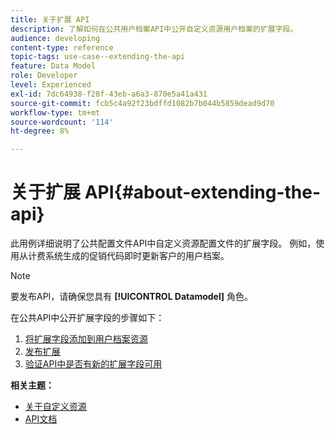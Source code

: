 ```yaml
---
title: 关于扩展 API
description: 了解如何在公共用户档案API中公开自定义资源用户档案的扩展字段。
audience: developing
content-type: reference
topic-tags: use-case--extending-the-api
feature: Data Model
role: Developer
level: Experienced
exl-id: 7dc64938-f28f-43eb-a6a3-870e5a41a431
source-git-commit: fcb5c4a92f23bdffd1082b7b044b5859dead9d70
workflow-type: tm+mt
source-wordcount: '114'
ht-degree: 8%

---
```


# 关于扩展 API{#about-extending-the-api}

此用例详细说明了公共配置文件API中自定义资源配置文件的扩展字段。 例如，使用从计费系统生成的促销代码即时更新客户的用户档案。

>[!NOTE]
>
>要发布API，请确保您具有 **[!UICONTROL Datamodel]** 角色。

在公共API中公开扩展字段的步骤如下：

1. [将扩展字段添加到用户档案资源](../../developing/using/step-1--add-extension-fields-to-the-profile-resource.md)
1. [发布扩展](../../developing/using/step-2--publish-the-extension.md)
1. [验证API中是否有新的扩展字段可用](../../developing/using/step-3--verify-the-extension.md)

**相关主题：**

* [关于自定义资源](../../developing/using/data-model-concepts.md)
* [API文档](../../api/using/get-started-apis.md)
